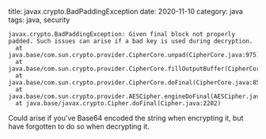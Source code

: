 title: javax.crypto.BadPaddingException
date: 2020-11-10
category: java
tags: java, security


```text
javax.crypto.BadPaddingException: Given final block not properly padded. Such issues can arise if a bad key is used during decryption.
  at java.base/com.sun.crypto.provider.CipherCore.unpad(CipherCore.java:975)
  at java.base/com.sun.crypto.provider.CipherCore.fillOutputBuffer(CipherCore.java:1056)
  at java.base/com.sun.crypto.provider.CipherCore.doFinal(CipherCore.java:853)
  at java.base/com.sun.crypto.provider.AESCipher.engineDoFinal(AESCipher.java:446)
  at java.base/javax.crypto.Cipher.doFinal(Cipher.java:2202)            
```

Could arise if you've Base64 encoded the string when encrypting it,
but have forgotten to do so when decrypting it.
